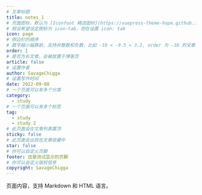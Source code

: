 ```yaml
---
# 文章标题
title: notes_1
# 页面图标，默认为 [Iconfont 精选图标](https://vuepress-theme-hope.github.io/v2/zh/guide/interface/icon.html#iconfont-%E7%B2%BE%E9%80%89%E5%9B%BE%E6%A0%87)
# 假设希望设定图标为 icon-tab，则在设置 icon: tab
icon: page
# 侧边栏的顺序
# 数字越小越靠前，支持非整数和负数，比如 -10 < -9.5 < 3.2, order 为 -10 的文章会最靠上。
order: 1
# 是否为长文章，会被放置于博客页
article: false
# 设置作者
author: SavageChigga
# 设置写作时间
date: 2022-09-08
# 一个页面可以有多个分类
category:
  - study
# 一个页面可以有多个标签
tag:
  - study
  - study 2
# 此页面会在文章列表置顶
sticky: false
# 此页面会出现在文章收藏中
star: false
# 你可以自定义页脚
footer: 这是测试显示的页脚
# 你可以自定义版权信息
copyright: SavageChigga
---
```


页面内容，支持 Markdown 和 HTML 语言。